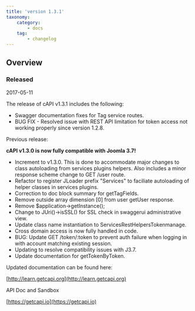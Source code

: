 ```yaml
---
title: 'version 1.3.1'
taxonomy:
    category:
        - docs
    tag:
        - changelog
---
```


## Overview
### Released 
2017-05-11

The release of cAPI v1.3.1 includes the following:

* Swagger documentation fixes for Tag service routes.
* BUG FIX - Resolved issue with REST API limitation for token access not working properly since version 1.2.8.

Previous release:

**cAPI v1.3.0 is now fully compatible with Joomla 3.7!**

* Increment to v1.3.0. This is done to accommodate major changes to class autoloading from services plugins helpers. Also includes a minor response scheme change to GET /user route.
* Refactor to register JLoader prefix "Services" to faciliate autoloading of helper classes in services plugins.
* Correction to doc block summary for getTagFields.
* Remove outside array dimension [0] from user getUser response.
* Remove $application->getInstance();
* Change to JUri()->isSSL() for SSL check in swaggerui administrative view.
* Update class name instantiation to ServicesRestHelpersTokenmanage.
* Cross domain access is now fully handled in code.
* BUG: Update GET /token/:token to prevent auth failure when logging in with account matching existing session.
* Updating to resolve compatibility issues with J3.7.
* Update documentation for getTokenByToken.

Updated documentation can be found here:

[http://learn.getcapi.org](http://learn.getcapi.org)

API Doc and Sandbox

[https://getcapi.io](https://getcapi.io)